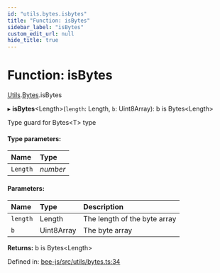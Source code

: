 ```yaml
---
id: "utils.bytes.isbytes"
title: "Function: isBytes"
sidebar_label: "isBytes"
custom_edit_url: null
hide_title: true
---
```


# Function: isBytes

[Utils](../modules/utils.md).[Bytes](../modules/utils.bytes.md).isBytes

▸ **isBytes**<Length\>(`length`: Length, `b`: Uint8Array): b is Bytes<Length\>

Type guard for Bytes<T\> type

#### Type parameters:

Name | Type |
:------ | :------ |
`Length` | *number* |

#### Parameters:

Name | Type | Description |
:------ | :------ | :------ |
`length` | Length | The length of the byte array   |
`b` | Uint8Array | The byte array    |

**Returns:** b is Bytes<Length\>

Defined in: [bee-js/src/utils/bytes.ts:34](https://github.com/ethersphere/bee-js/blob/ce4d3fa/src/utils/bytes.ts#L34)
